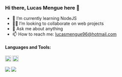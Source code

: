 ### Hi there, Lucas Mengue here 👋

- 🌱 I’m currently learning NodeJS
- 👨‍💻 I’m looking to collaborate on web projects
- 💬 Ask me about anything
- 📫 How to reach me: lucasmengue96@hotmail.com

#### Languages and Tools:
<img src="https://www.flaticon.com/svg/static/icons/svg/226/226269.svg" width="20" height="20"> <img src="https://www.flaticon.com/svg/static/icons/svg/732/732190.svg" width="20" height="20">

<img src="https://github-readme-stats.vercel.app/api?username=LucasMengue&hide=issues&theme=tokyonight&show_icons=true"> <img src="https://github-readme-stats.vercel.app/api/top-langs/?username=LucasMengue&layout=compact&theme=tokyonight&show_icons=true">
